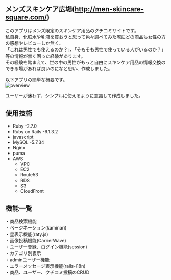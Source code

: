 
## メンズスキンケア広場(http://men-skincare-square.com/)

このアプリはメンズ限定のスキンケア用品のクチコミサイトです。  
私自身、化粧水や乳液を買おうと思って色々調べてみた際にどの商品も女性の方の感想やレビューしか無く、  
「これは男性でも使えるのか？」、「そもそも男性で使っている人がいるのか？」等の情報が無く困った経験があります。  
その経験を踏まえて、世の中の男性がもっと自由にスキンケア用品の情報交換のできる場があれば良いのになと思い、作成しました。  

以下アプリの簡単な概要です。  
![overview](https://user-images.githubusercontent.com/79210669/119690043-4fe06a80-be84-11eb-987e-d0a1d6a87b55.gif)

ユーザーが迷わず、シンプルに使えるように意識して作成しました。

## 使用技術  
- Ruby -2.7.0  
- Ruby on Rails -6.1.3.2  
- javascript  
- MySQL -5.7.34  
- Nginx  
- puma  
- AWS  
  - VPC  
  - EC2  
  - Route53   
  - RDS  
  - S3  
  - CloudFront  
  

## 機能一覧
・商品検索機能  
・ページネーション(kaminari)  
・星表示機能(raty.js)  
・画像投稿機能(CarrierWave)  
・ユーザー登録、ログイン機能(session)  
・カテゴリ別表示  
・adminユーザー機能  
・エラーメッセージ表示機能(rails-i18n)  
・商品、ユーザー、クチコミ投稿のCRUD  
